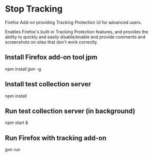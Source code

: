# Stop Tracking
Firefox Add-on providing Tracking Protection UI for advanced users.

Enables Firefox's built-in Tracking Protection features, and provides
the ability to quickly and easily disable/enable and provide comments
and screenshots on sites that don't work correctly.

## Install Firefox add-on tool jpm
  npm install jpm -g

## Install test collection server
  npm install

## Run test collection server (in background)
  npm start &

## Run Firefox with tracking add-on
  jpm run
